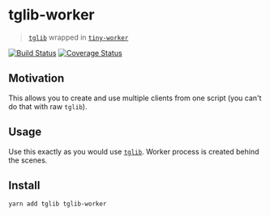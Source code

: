 # tglib-worker

> [`tglib`](https://github.com/nodegin/tglib) wrapped in [`tiny-worker`](https://github.com/avoidwork/tiny-worker)

[![Build Status](https://travis-ci.org/futpib/tglib-worker.svg?branch=master)](https://travis-ci.org/futpib/tglib-worker) [![Coverage Status](https://coveralls.io/repos/github/futpib/tglib-worker/badge.svg?branch=master)](https://coveralls.io/github/futpib/tglib-worker?branch=master)

## Motivation

This allows you to create and use multiple clients from one script (you can't do that with raw `tglib`).

## Usage

Use this exactly as you would use [`tglib`](https://github.com/nodegin/tglib). Worker process is created behind the scenes.

## Install

```
yarn add tglib tglib-worker
```

